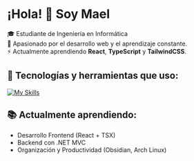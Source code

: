 # ¡Hola! 👋 Soy Mael

🎓 Estudiante de Ingeniería en Informática  
🧠 Apasionado por el desarrollo web y el aprendizaje constante.  
⚡ Actualmente aprendiendo **React**, **TypeScript** y **TailwindCSS**.  

## 🚀 Tecnologías y herramientas que uso:

[![My Skills](https://skillicons.dev/icons?i=linux,java,python,react,ts,tailwind,html,css,git,postgresql,dotnet&theme=dark)](https://skillicons.dev)

## 📚 Actualmente aprendiendo:
- Desarrollo Frontend (React + TSX)
- Backend con .NET MVC
- Organización y Productividad (Obsidian, Arch Linux)

